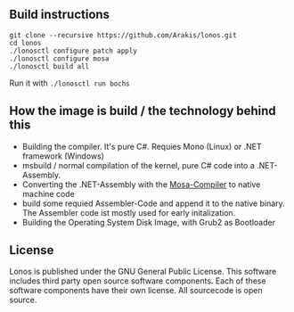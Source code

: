 ## Build instructions
```
git clone --recursive https://github.com/Arakis/lonos.git
cd lonos 
./lonosctl configure patch apply
./lonosctl configure mosa
./lonosctl build all
```
Run it with `./lonosctl run bochs`

## How the image is build / the technology behind this

- Building the compiler. It's pure C#. Requies Mono (Linux) or .NET framework (Windows)
- msbuild / normal compilation of the kernel, pure C# code into a .NET-Assembly.
- Converting the .NET-Assembly with the [Mosa-Compiler](https://github.com/mosa/MOSA-Project) to native machine code
- build some requied Assembler-Code  and append it to the native binary. The Assembler code ist mostly used for early initalization.
- Building the Operating System Disk Image, with Grub2 as Bootloader

## License
Lonos is published under the GNU General Public License. This software includes third party open source software components. Each of these software components have their own license. All sourcecode is open source.
